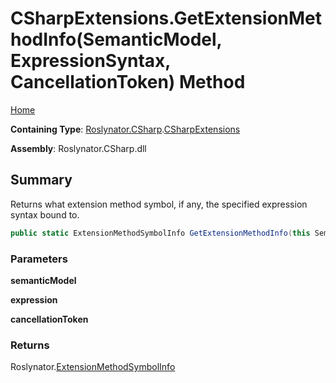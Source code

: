 # CSharpExtensions\.GetExtensionMethodInfo\(SemanticModel, ExpressionSyntax, CancellationToken\) Method

[Home](../../../../README.md)

**Containing Type**: [Roslynator.CSharp](../../README.md)\.[CSharpExtensions](../README.md)

**Assembly**: Roslynator\.CSharp\.dll

## Summary

Returns what extension method symbol, if any, the specified expression syntax bound to\.

```csharp
public static ExtensionMethodSymbolInfo GetExtensionMethodInfo(this SemanticModel semanticModel, ExpressionSyntax expression, CancellationToken cancellationToken = default(CancellationToken))
```

### Parameters

**semanticModel**



**expression**



**cancellationToken**



### Returns

Roslynator\.[ExtensionMethodSymbolInfo](../../../ExtensionMethodSymbolInfo/README.md)

